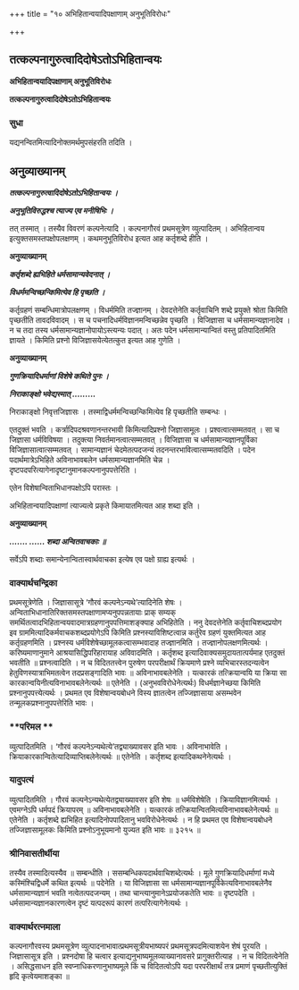 +++
title = "१० अभिहितान्वयादिपक्षाणाम् अनुभूतिविरोधः"

+++


## तत्कल्पनागुरुत्वादिदोषेऽतोऽभिहितान्वयः

**अभिहितान्वयादिपक्षाणाम् अनुभूतिविरोधः**

**तत्कल्पनागुरुत्वादिदोषेऽतोऽभिहितान्वयः**

### **सुधा**

यद्यनन्वितमित्यादिनोक्तमर्थमुपसंहरति तदिति ।

## **अनुव्याख्यानम्**

***तत्कल्पनागुरुत्वादिदोषेऽतोऽभिहितान्वयः ।***

***अनुभूतिविरुद्धश्च त्याज्य एव मनीषिभिः ।***

तत् तस्मात् । तस्यैव विवरणं कल्पनेत्यादि । कल्पनागौरवं प्रथमसूत्रेण व्युत्पादितम् । अभिहितान्वय इत्युक्तसमस्तपक्षोपलक्षणम् । कथमनुभूतिविरोध इत्यत आह कर्तृशब्दे हीति ।

**अनुव्याख्यानम्**

***कर्तृशब्दे ह्यभिहिते धर्मसामान्यवेदनात् ।***

***विधर्ममन्विच्छन्किमित्येव हि पृच्छति ।***

कर्तृग्रहणं सम्बन्धिमात्रोपलक्षणम् । विधर्ममिति तज्ज्ञानम् । देवदत्तेनेति कर्तृवाचिनि शब्दे प्रयुक्ते श्रोता किमिति पृच्छतीति तावदविवादम् । स च पचनादिधर्मविज्ञानमन्विच्छन्नेव पृच्छति । विजिज्ञासा च धर्मसामान्यज्ञानादेव । न च तदा तस्य धर्मसामान्यज्ञानोपायोऽस्त्यन्यः पदात् । अतः पदेन धर्मसामान्यान्वितं वस्तु प्रतिपादितमिति ज्ञायते । किमिति प्रश्नो विजिज्ञासयेत्येतत्कुत इत्यत आह गुणेति ।

**अनुव्याख्यानम्**

***गुणक्रियादिधर्माणां विशेषे कथिते पुनः ।***

***निराकाङ्क्षो भवेद्यस्मात् .........***

निराकाङ्क्षो निवृत्तजिज्ञासः । तस्माद्विधर्ममन्विच्छन्किमित्येव हि पृच्छतीति सम्बन्धः ।

एतदुक्तं भवति । कर्त्रादिपदश्रवणानन्तरभावी किमित्यादिप्रश्नो जिज्ञासामूलः । प्रश्वत्वात्सम्मतवत् । सा च जिज्ञासा धर्मविविषया । तदुक्त्या निवर्तमानत्वात्सम्मतवत् । विजिज्ञासा च धर्मसामान्यज्ञानपूर्विका विजिज्ञासात्वात्सम्मतवत् । सामान्यज्ञानं चेदमेतत्पदजन्यं तदनन्तरभावित्वात्सम्मतवदिति । पदेन पदार्थमात्रेऽभिहिते अविनाभावबलेन धर्मसामान्यज्ञानमिति चेन्न । दृष्टपदपरित्यागेनादृष्टानुमानकल्पनानुपपत्तेरिति ।

एतेन विशेषान्विताभिधानपक्षोऽपि परास्तः ।

अभिहितान्वयादिपक्षाणां त्याज्यत्वे प्रकृते किमायातमित्यत आह शब्दा इति ।

**अनुव्याख्यानम्**

***....... ...... शब्दा अन्वितवाचकाः ॥***

सर्वेऽपि शब्दाः समान्येनान्वितास्वार्थवाचका इत्येष एव पक्षो ग्राह्य इत्यर्थः ।

### **वाक्यार्थचन्द्रिका**

प्रथमसूत्रेणेति । जिज्ञासासूत्रे ‘गौरवं कल्पनेऽन्यथे’त्यादिनेति शेषः । अन्विताभिधानातिरिक्तसमस्तपक्षाणामप्यनुपपन्नतायाः प्राक् सम्यक् समर्थितत्वादभिहितान्वयवादमात्रग्रहणानुपपत्तिमाशङ्क्याह अभिहितेति । ननु देवदत्तेनेति कर्तृवाचिशब्दप्रयोग इव ग्राममित्यादिकर्मवाचकशब्दप्रयोगेऽपि किमिति प्रश्नस्याविशिष्टत्वान्न कर्तुरेव ग्रहणं युक्तमित्यत आह कर्तृग्रहणमिति । प्रश्नस्य धर्मविशेषेच्छामूलकत्वासम्भवादाह तज्ज्ञानमिति । तज्ज्ञानोपलक्षणमित्यर्थः । करिष्यमाणानुमाने आश्रयासिद्धिपरिहारायाह अविवादमिति । कर्तृशब्द इत्यादिवाक्यसमुदायतात्पर्यमाह एतदुक्तं भवतीति ॥ प्रश्नत्वादिति । न च विदिततत्त्वेन पुरुषेण परपरीक्षार्थं क्रियमाणे प्रश्ने व्यभिचारस्तदन्यत्वेन हेतुविणस्यात्राभिमतत्वेन तदप्रसङ्गादिति भावः ॥ अविनाभावबलेनेति । यत्कारकं तत्क्रियान्वयि या क्रिया सा कारकान्वयिनीत्यविनाभावबलेनेत्यर्थः ॥ एतेनेति । (अनुभवविरोधेनेत्यर्थः) विधर्मज्ञानेच्छया किमिति प्रश्नानुपपत्त्येत्यर्थः । प्रथमत एव विशेषान्वयबोधने विस्य ज्ञातत्वेन तज्जिज्ञासाया असम्भवेन तन्मूलकप्रश्नानुपपत्तेरिति भावः ।

### **परिमल **

व्युत्पादितमिति । ‘गौरवं कल्पनेऽन्यथेत्ये’तद्व्याख्यावसर इति भावः । अविनाभावेति । क्रियाकारकान्वितेत्यादिव्याप्तिबलेनेत्यर्थः ॥ एतेनेति । कर्तृशब्द इत्यादिकथनेनेत्यर्थः ।

### **यादुपत्यं**

व्युत्पादितमिति । गौरवं कल्पनेऽन्यथेत्येतद्व्याख्यावसर इति शेषः ॥ धर्मविशेषेति । क्रियाविज्ञानमित्यर्थः । एवमग्नेऽपि धर्मपदं क्रियापरम् ॥ अविनाभावबलेनेति । यत्कारकं तत्क्रियान्वितमित्यविनाभावबलेनेत्यर्थः ॥ एतेनेति । कर्तृशब्दे ह्यभिहित इत्यादिनोपपादितानु भवविरोधेनेत्यर्थः । न हि प्रथमत एव विशेषान्वयबोधने तज्जिज्ञासामूलकः किमिति प्रश्नोऽनुभूयमानो युज्यत इति भावः ॥ ३२१५ ॥

### **श्रीनिवासतीर्थीया**

तस्यैव तस्मादित्यस्यैव ॥ सम्बन्धीति । ससम्बन्धिकपदार्थवाचिशब्देत्यर्थः । मूले गुणक्रियादिधर्माणां मध्ये कस्मिंश्चिद्विधर्मे कथित इत्यर्थः ॥ पदेनेति । या विजिज्ञासा सा धर्मसामान्यज्ञानपूर्विकेत्यविनाभावबलेनैव धर्मसामान्यज्ञानं भवति नत्वेतत्पदजन्यम् । तथा चान्त्यानुमानेऽप्रयोजकतेति भावः ॥ दृष्टपदेति । धर्मसामान्यज्ञानकारणत्वेन दृष्टं यत्पदरूपं कारणं तत्परित्यागेनेत्यर्थः ।

### **वाक्यार्थरत्नमाला**

कल्पनागौरवस्य प्रथमसूत्रेण व्युत्पादनाभावात्प्रथमसूत्रीयभाष्यपरं प्रथमसूत्रपदमित्याशयेन शेषं पूरयति । जिज्ञासासूत्र इति । प्रश्नदोषा हि चत्वार इत्याद्यनुभाष्यमूलव्याख्यानावसरे प्रागुक्तरीत्याह । न च विदितत्वेनेति । असिद्धसाधन इति स्वप्नाधिकरणानुभाष्यमूले किं च विदितत्वोऽपि यदा परपरीक्षार्थं तत्र प्रमाणं पृच्छतीत्युक्तिं हृदि कृत्वेयमाशङ्का ॥


